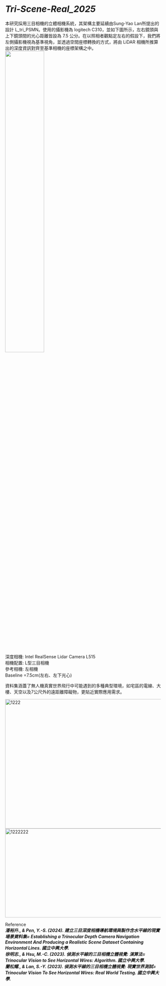 # ***Tri-Scene-Real_2025***

本研究採用三目相機的立體相機系統，其架構主要延續由Sung-Yao Lan所提出的設計 L_tri_PSMN。使用的攝影機為 logitech C310，並如下圖所示，左右鏡頭與上下鏡頭間的光心距離皆設為 7.5 公分。在以照相者觀點定左右的假設下，我們將左側攝影機視為基準視角，並透過空間座標轉換的方式，將由 LiDAR 相機所推算出的深度資訊對齊至基準相機的座標架構之中。   
<img src="https://github.com/user-attachments/assets/26fd5fc9-4d6a-4a44-8dab-eab033356cd5" width="50%">  
深度相機: Intel RealSense Lidar Camera L515  
相機配置: L型三目相機  
參考相機: 左相機  
Baseline =7.5cm(左右、左下光心)   

資料集涵蓋了無人機真實世界飛行中可能遇到的多種典型環境，如宅區的電線、大樓、天空以及7公尺外的遠距離障礙物，更貼近實際應用需求。   

<img width="915" height="419" alt="1222" src="https://github.com/user-attachments/assets/a90ef7a0-869f-46c2-ac4a-ee46c864bdd9" />   
<img width="754" height="288" alt="1222222" src="https://github.com/user-attachments/assets/a0754d6e-6b94-46e8-8e31-a1343d490059" />   

Reference  
***潘裕升., & Pen, Y.-S. (2024). 建立三目深度相機導航環境與製作含水平線的現實場景資料集= Establishing a Trinocular Depth Camera Navigation Environment And Producing a Realistic Scene Dataset Containing Horizontal Lines. 國立中興大學.***  
***徐明志., & Hsu, M.-C. (2023). 偵測水平線的三目相機立體視覺: 演算法= Trinocular Vision to See Horizontal Wires: Algorithm. 國立中興大學.***  
***蘭松耀., & Lan, S.-Y. (2023). 偵測水平線的三目相機立體視覺: 現實世界測試= Trinocular Vision To See Horizontal Wires: Real World Testing. 國立中興大學.***  
